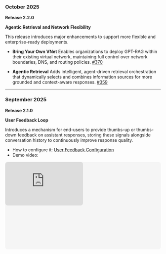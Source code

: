 ### October 2025

**Release 2.2.0**

**Agentic Retrieval and Network Flexibility**

This release introduces major enhancements to support more flexible and enterprise-ready deployments.

* **Bring Your Own VNet**
  Enables organizations to deploy GPT-RAG within their existing virtual network, maintaining full control over network boundaries, DNS, and routing policies.
  [#370](https://github.com/Azure/GPT-RAG/issues/370)

* **Agentic Retrieval**
  Adds intelligent, agent-driven retrieval orchestration that dynamically selects and combines information sources for more grounded and context-aware responses.
  [#359](https://github.com/Azure/GPT-RAG/issues/359)

---

### September 2025

**Release 2.1.0**

**User Feedback Loop**

Introduces a mechanism for end-users to provide thumbs-up or thumbs-down feedback on assistant responses, storing these signals alongside conversation history to continuously improve response quality.

* How to configure it: [User Feedback Configuration](userfeedback.md)
* Demo video:

<div style="position: relative; padding-bottom: 56.25%; height: 0; overflow: hidden; margin-bottom: 20px; background: #f5f5f5; border-radius: 8px;">
  <iframe src="https://www.youtube.com/embed/t2EkzJ9P8HA?rel=0&modestbranding=1" 
          style="position: absolute; top: 0; left: 0; width: 50%; height: 50%; border: none; border-radius: 8px;" 
          title="User Feedback" 
          frameborder="0" 
          loading="lazy"
          allow="accelerometer; autoplay; clipboard-write; encrypted-media; gyroscope; picture-in-picture; web-share" 
          allowfullscreen>
  </iframe>
</div>